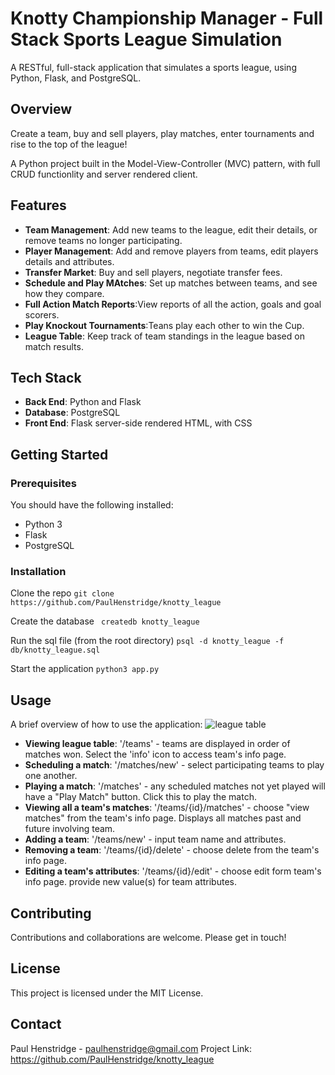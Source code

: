 # Knotty Championship Manager - Full Stack Sports League Simulation

A RESTful, full-stack application that simulates a sports league, using Python, Flask, and PostgreSQL.

## Overview

Create a team, buy and sell players, play matches, enter tournaments and rise to the top of the league!

A Python project built in the Model-View-Controller (MVC) pattern, with full CRUD functionlity and server rendered client.


## Features

- **Team Management**: Add new teams to the league, edit their details, or remove teams no longer participating.
- **Player Management**: Add and remove players from teams, edit players details and attributes.
- **Transfer Market**: Buy and sell players, negotiate transfer fees.
- **Schedule and Play MAtches**: Set up matches between teams, and see how they compare.
- **Full Action Match Reports**:View reports of all the action, goals and goal scorers.
- **Play Knockout Tournaments**:Teans play each other to win the Cup.
- **League Table**: Keep track of team standings in the league based on match results.
  
## Tech Stack

- **Back End**: Python and Flask
- **Database**: PostgreSQL
- **Front End**: Flask server-side rendered HTML, with CSS

## Getting Started

### Prerequisites

You should have the following installed:

- Python 3
- Flask
- PostgreSQL

### Installation

Clone the repo
```git clone https://github.com/PaulHenstridge/knotty_league```

Create the database
``` createdb knotty_league```

Run the sql file (from the root directory)
```psql -d knotty_league -f db/knotty_league.sql```

Start the application
```python3 app.py```

## Usage

A brief overview of how to use the application:
![league table](/static/images/Screenshot1.png)

- **Viewing league table**: '/teams' - teams are displayed in order of matches won. Select the 'info' icon to access team's info page.
- **Scheduling a match**: '/matches/new' - select participating teams to play one another.
- **Playing a match**: '/matches' - any scheduled matches not yet played will have a "Play Match" button.   Click this to play the match.
- **Viewing all a team's matches**: '/teams/{id}/matches' - choose "view matches" from the team's info page.  Displays all matches past and future involving team.
- **Adding a team**: '/teams/new' - input team name and attributes.
- **Removing a team**: '/teams/{id}/delete' - choose delete from the team's info page.
- **Editing a team's attributes**: '/teams/{id}/edit' - choose edit form team's info page. provide new value(s) for team attributes.

## Contributing

Contributions and collaborations are welcome. Please get in touch!

## License

This project is licensed under the MIT License.

## Contact

Paul Henstridge - paulhenstridge@gmail.com
Project Link: https://github.com/PaulHenstridge/knotty_league





